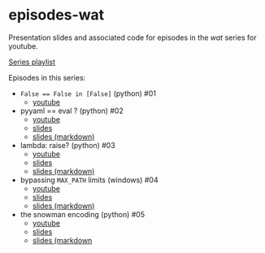 episodes-wat
============

Presentation slides and associated code for episodes in the *wat* series for
youtube.

[Series playlist](https://www.youtube.com/playlist?list=PLWBKAf81pmOamJfoHz4oRdieWQysmUkaW)

Episodes in this series:

- `False == False in [False]` (python) #01
    - [youtube](https://www.youtube.com/watch?v=mRPU3l54Z7I)
- pyyaml == eval ? (python) #02
    - [youtube](https://www.youtube.com/watch?v=ATY_R6qEa3s)
    - [slides](https://anthonywritescode.github.io/episodes-wat/02-pyyaml/#/2)
    - [slides (markdown)](https://github.com/anthonywritescode/episodes-wat/blob/master/02-pyyaml/slides.md)
- lambda: raise? (python) #03
    - [youtube](https://www.youtube.com/watch?v=JPXDBPZRE7Y)
    - [slides](https://anthonywritescode.github.io/episodes-wat/03-lambda-raise/#/2)
    - [slides (markdown)](https://github.com/anthonywritescode/episodes-wat/blob/master/03-lambda-raise/slides.md)
- bypassing `MAX_PATH` limits (windows) #04
    - [youtube](https://www.youtube.com/watch?v=5Z-a7JHSt00)
    - [slides](https://anthonywritescode.github.io/episodes-wat/04-windows-max-path/#/2)
    - [slides (markdown)](https://github.com/anthonywritescode/episodes-wat/blob/master/04-windows-max-path/slides.md)
- the snowman encoding (python) #05
    - [youtube](https://www.youtube.com/watch?v=Jk78Z68v-9c)
    - [slides](https://anthonywritescode.github.io/episodes-wat/05-snowman-encoding/#/2)
    - [slides (markdown](https://github.com/anthonywritescode/episodes-wat/blob/master/05-snowman-encoding/slides.md)
